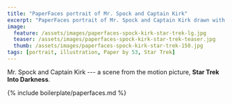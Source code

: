 ```yaml
---
title: "PaperFaces portrait of Mr. Spock and Captain Kirk"
excerpt: "PaperFaces portrait of Mr. Spock and Captain Kirk drawn with Paper by 53 on an iPad."
image: 
  feature: /assets/images/paperfaces-spock-kirk-star-trek-lg.jpg
  teaser: /assets/images/paperfaces-spock-kirk-star-trek-teaser.jpg
  thumb: /assets/images/paperfaces-spock-kirk-star-trek-150.jpg
tags: [portrait, illustration, Paper by 53, Star Trek]
---
```


Mr. Spock and Captain Kirk --- a scene from the motion picture, **Star Trek Into Darkness**.

{% include boilerplate/paperfaces.md %}
